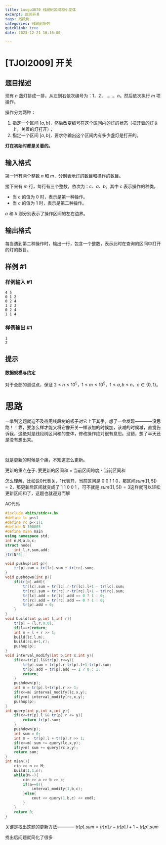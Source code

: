 ```yaml
---
title: Luogu3870 线段树区间和小变体
excerpt: 区间开关
tags: 线段树
categories: 线段树系列
quicklink: true
date: 2023-12-21 16:16:00

---
```




# [TJOI2009] 开关

## 题目描述

现有 $n$ 盏灯排成一排，从左到右依次编号为：$1$，$2$，……，$n$。然后依次执行 $m$ 项操作。

操作分为两种：

1. 指定一个区间 $[a,b]$，然后改变编号在这个区间内的灯的状态（把开着的灯关上，关着的灯打开）；
2. 指定一个区间 $[a,b]$，要求你输出这个区间内有多少盏灯是打开的。

**灯在初始时都是关着的。**

## 输入格式

第一行有两个整数 $n$ 和 $m$，分别表示灯的数目和操作的数目。

接下来有 $m$ 行，每行有三个整数，依次为：$c$、$a$、$b$。其中 $c$ 表示操作的种类。

- 当 $c$ 的值为 $0$ 时，表示是第一种操作。
- 当 $c$ 的值为 $1$ 时，表示是第二种操作。

$a$ 和 $b$ 则分别表示了操作区间的左右边界。

## 输出格式

每当遇到第二种操作时，输出一行，包含一个整数，表示此时在查询的区间中打开的灯的数目。

## 样例 #1

### 样例输入 #1

```
4 5
0 1 2
0 2 4
1 2 3
0 2 4
1 1 4
```

### 样例输出 #1

```
1
2
```

## 提示

#### 数据规模与约定

对于全部的测试点，保证 $2\le n\le 10^5$，$1\le m\le 10^5$，$1\le a,b\le n$，$c\in\{0,1\}$。





# 思路

一拿到这题就迫不及待用线段树的板子对它上下其手，想了一会发现————没思路！！靠，要怎么样才能又将它像开关一样该加的时候加，该减的时候减，直觉告诉我，这绝对是线段树区间和的变体，修改操作绝对很有意思。没错，想了半天还是没有想出来。

<br>

就是更新的时候是个痛，不知道怎么更新。

更新的重点在于: 要更新的区间和 = 当前区间跨度 - 当前区间和

怎么理解，比如说0代表关，1代表开，当前区间是 0 0 1 1 0，那区间$sum([1,5])=2$，那更新后区间就变成了 1 1 0 0 1 ，可不就是 $sum([1,5])=3$这样就可以轻松更新区间和了，这题也就迎刃而解



AC代码

```cpp
#include <bits/stdc++.h>
#define lc p<<1
#define rc p<<1|1
#define N 100005
#define mian main
using namespace std;
int n,M,a,b,c;
struct node{
	int l,r,sum,add;
}tr[N*4];

void pushup(int p){
	tr[p].sum = tr[lc].sum + tr[rc].sum;
}
void pushdown(int p){
	if(tr[p].add){
		tr[lc].sum = tr[lc].r-tr[lc].l+1 - tr[lc].sum;
		tr[rc].sum = tr[rc].r-tr[rc].l+1 - tr[rc].sum;
		tr[lc].add = tr[lc].add == 0 ? 1 : 0;
		tr[rc].add = tr[rc].add == 0 ? 1 : 0;
		tr[p].add = 0;
	}
}
void build(int p,int l,int r){
	tr[p] = {l,r,0,0};
	if(l==r)return;
	int m = l + r >> 1;
	build(lc,l,m);
	build(rc,m+1,r);
	pushup(p);
}
void interval_modify(int p,int x,int y){
	if(x<=tr[p].l&&tr[p].r<=y){
		tr[p].sum = tr[p].r-tr[p].l+1-tr[p].sum;
		tr[p].add = tr[p].add == 1 ? 0 : 1;
		return;
	}
	pushdown(p);
	int m = tr[p].l+tr[p].r >> 1;
	if(x<=m) interval_modify(lc,x,y);
	if(y>m) interval_modify(rc,x,y);
	pushup(p);
}
int query(int p,int x,int y){
	if(x<=tr[p].l && tr[p].r <= y){
		return tr[p].sum;	
	}
	pushdown(p);
	int sum = 0;
	int m =  tr[p].l + tr[p].r >> 1;
	if(x<=m) sum += query(lc,x,y);
	if(y>m) sum += query(rc,x,y);
	return sum;
}
int mian(){
	cin >> n >> M;
	build(1,1,n);
	while(M--){
		cin >> a >> b >> c;
		if(a==0){
			interval_modify(1,b,c);
		}else{
			cout << query(1,b,c) << endl;
		}
	}
	return 0;
}
```



关键是找出这题的更新方法———— $tr[p].sum = tr[p].r-tr[p].l+1-tr[p].sum$

找出后问题就简化了很多
